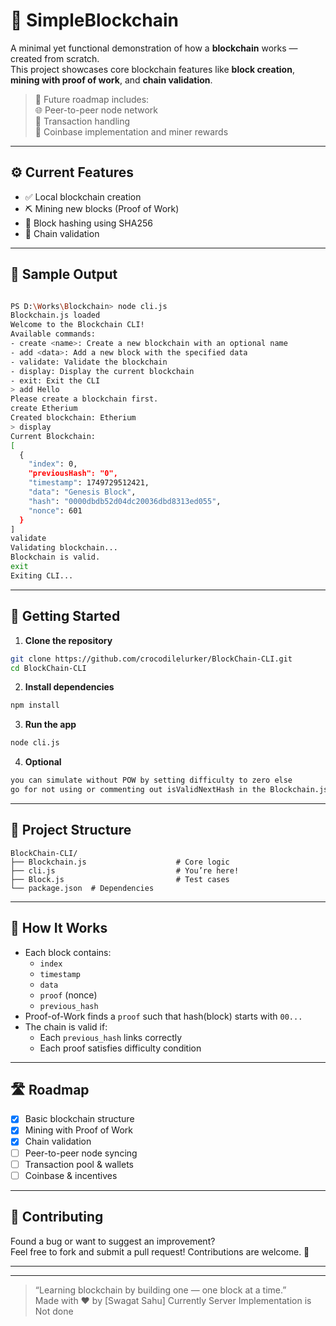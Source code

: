 


# 🔗 SimpleBlockchain

A minimal yet functional demonstration of how a **blockchain** works — created from scratch.  
This project showcases core blockchain features like **block creation**, **mining with proof of work**, and **chain validation**.

> 🚧 Future roadmap includes:  
> 🌐 Peer-to-peer node network  
> 💸 Transaction handling  
> 🎁 Coinbase implementation and miner rewards

---

## ⚙️ Current Features

- ✅ Local blockchain creation
- ⛏️ Mining new blocks (Proof of Work)
- 🔐 Block hashing using SHA256
- 🔄 Chain validation

---

## 📸 Sample Output
```bash

PS D:\Works\Blockchain> node cli.js 
Blockchain.js loaded
Welcome to the Blockchain CLI!
Available commands:
- create <name>: Create a new blockchain with an optional name
- add <data>: Add a new block with the specified data
- validate: Validate the blockchain
- display: Display the current blockchain
- exit: Exit the CLI
> add Hello
Please create a blockchain first.
create Etherium
Created blockchain: Etherium
> display
Current Blockchain:
[
  {
    "index": 0,
    "previousHash": "0",
    "timestamp": 1749729512421,
    "data": "Genesis Block",
    "hash": "0000dbdb52d04dc20036dbd8313ed055",
    "nonce": 601
  }
]
validate
Validating blockchain...
Blockchain is valid.
exit
Exiting CLI...

```

---

## 🚀 Getting Started

1. **Clone the repository**
```bash
git clone https://github.com/crocodilelurker/BlockChain-CLI.git
cd BlockChain-CLI
```

2. **Install dependencies**
```bash
npm install
```

3. **Run the app**
```bash
node cli.js
```
4. **Optional**
```bash
you can simulate without POW by setting difficulty to zero else
go for not using or commenting out isValidNextHash in the Blockchain.js
```
---

## 📂 Project Structure

```
BlockChain-CLI/
├── Blockchain.js                    # Core logic
├── cli.js                           # You’re here!
├── Block.js                         # Test cases
└── package.json  # Dependencies
```

---

## 🧠 How It Works

- Each block contains:
  - `index`
  - `timestamp`
  - `data`
  - `proof` (nonce)
  - `previous_hash`
- Proof-of-Work finds a `proof` such that hash(block) starts with `00...`
- The chain is valid if:
  - Each `previous_hash` links correctly
  - Each proof satisfies difficulty condition

---

## 🛣 Roadmap

- [x] Basic blockchain structure
- [x] Mining with Proof of Work
- [x] Chain validation
- [ ] Peer-to-peer node syncing
- [ ] Transaction pool & wallets
- [ ] Coinbase & incentives

---

## 🤝 Contributing

Found a bug or want to suggest an improvement?  
Feel free to fork and submit a pull request! Contributions are welcome. 🌟

---

---

> “Learning blockchain by building one — one block at a time.”  
> Made with ❤️ by [Swagat Sahu]
> Currently Server Implementation is Not done

